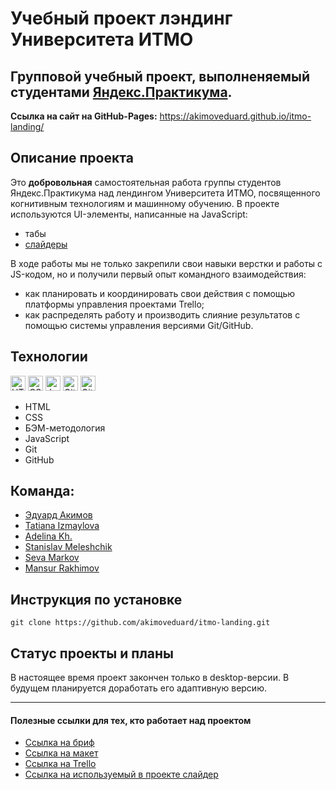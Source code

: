 # Учебный проект лэндинг Университета ИТМО

## Групповой учебный проект, выполненяемый студентами [Яндекс.Практикума](https://practicum.yandex.ru). 

**Ссылка на сайт на GitHub-Pages:** https://akimoveduard.github.io/itmo-landing/

## Описание проекта
Это **добровольная** самостоятельная работа группы студентов Яндекс.Практикума над лендингом Университета ИТМО, посвященного когнитивным технологиям и машинному обучению. В проекте используются UI-элементы, написанные на JavaScript:
* табы
* [слайдеры](https://swiperjs.com)

В ходе работы мы не только закрепили свои навыки верстки и работы с JS-кодом, но и получили первый опыт командного взаимодействия:
* как планировать и координировать свои действия с помощью платформы управления проектами Trello;
* как распределять работу и производить слияние результатов с помощью системы управления версиями Git/GitHub.

## Технологии
<p><img src="https://img.shields.io/badge/html5-%23E34F26.svg" height="24" alt="HTML5"> <img src="https://img.shields.io/badge/css3-%231572B6.svg" height="24" alt="CSS3"> <img src="https://img.shields.io/badge/javascript-%23323330.svg" height="24" alt="JavaScript"> <img src="https://img.shields.io/badge/git-%23F05033.svg" height="24" alt="Git"> <img src="https://img.shields.io/badge/github-%23121011.svg" height="24" alt="GitHub"></p>

* HTML
* CSS
* БЭМ-методология
* JavaScript
* Git
* GitHub

## Команда:
* [Эдуард Акимов](https://github.com/akimoveduard)
* [Tatiana Izmaylova](https://github.com/rutaizm)
* [Adelina Kh.](https://github.com/AdelinaKh)
* [Stanislav Meleshchik](https://github.com/StMelik)
* [Seva Markov](https://github.com/SevaMarkov88)
* [Mansur Rakhimov](https://github.com/harlembeibs)

## Инструкция по установке
`git clone https://github.com/akimoveduard/itmo-landing.git`

## Статус проекты и планы
В настоящее время проект закончен только в desktop-версии. В будущем планируется доработать его адаптивную версию.

---
#### Полезные ссылки для тех, кто работает над проектом
- [Ссылка на бриф](https://www.notion.so/b983be8cdadf4d2ba4ab85756538bac7)
- [Ссылка на макет](https://www.figma.com/file/1V8lzi168fbxjb5cm5gVj0/PAGE-SG_ITMO?node-id=0%3A1)
- [Ссылка на Trello](https://trello.com/b/RunldoCv/html-css)
- [Ссылка на используемый в проекте слайдер](https://swiperjs.com)
